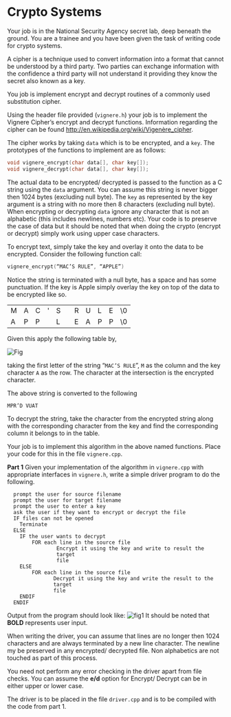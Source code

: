 Crypto Systems
===========

Your job is in the National Security Agency secret lab, deep beneath the ground. You are a
trainee and you have been given the task of writing code for crypto systems.


A cipher is a technique used to convert information into a format that cannot be understood by a third party. Two parties can exchange information with the confidence a third party will not understand it providing they know the secret also known as a key.


You job is implement encrypt and decrypt routines of a commonly used substitution cipher.


Using the header file provided (`vignere.h`) your job is to implement the Vignere Cipher’s
encrypt and decrypt functions. Information regarding the cipher can be found
http://en.wikipedia.org/wiki/Vigenère_cipher.


The cipher works by taking `data` which is to be encrypted, and a `key`. The prototypes of the
functions to implement are as follows:
```C++
void vignere_encrypt(char data[], char key[]);
void vignere_decrypt(char data[], char key[]);
```


The actual data to be encrypted/ decrypted is passed to the function as a C string using the `data` argument. You can assume this string is never bigger then 1024 bytes (excluding null byte). The `key` as represented by the key argument is a string with no more then 8 characters (excluding null byte). When encrypting or decrypting `data` ignore any character that is not an alphabetic (this includes newlines, numbers etc). Your code is to preserve the case of data but it should be noted that when doing the crypto (encrypt or decrypt) simply work using upper case characters. 

To encrypt text, simply take the key and overlay it onto the data to be encrypted. Consider the following function call:
```C++
vignere_encrypt(“MAC’S RULE”, “APPLE”)
```

Notice the string is terminated with a null byte, has a space and has some punctuation. If the key is Apple simply overlay the key on top of the data to be encrypted like so.
<table>
  <tr>
    <td>M</td><td>A</td><td>C</td><td>'</td><td>S</td><td> </td><td>R</td><td>U</td><td>L</td><td>E</td><td>\0</td>
  </tr>
  <tr>
    <td>A</td><td>P</td><td>P</td><td> </td><td>L</td><td> </td><td>E</td><td>A</td><td>P</td><td>P</td><td>\0</td>
  </tr>
</table>

Given this apply the following table by,


![Fig](http://i11.tietuku.com/d3a19060839e3a87.png)

taking the first letter of the string “`MAC’S RULE`”, `M` as the column and the key character `A` as
the row. The character at the intersection is the encrypted character.


The above string is converted to the following


`MPR’D VUAT`


To decrypt the string, take the character from the encrypted string along with the corresponding
character from the key and find the corresponding column it belongs to in the table.


Your job is to implement this algorithm in the above named functions. Place your code for this
in the file `vignere.cpp`.


**Part 1**
Given your implementation of the algorithm in `vignere.cpp` with appropriate interfaces in
`vignere.h`, write a simple driver program to do the following.


      prompt the user for source filename
      prompt the user for target filename
      prompt the user to enter a key
      ask the user if they want to encrypt or decrypt the file
      IF files can not be opened
        Terminate
      ELSE
        IF the user wants to decrypt
            FOR each line in the source file
                    Encrypt it using the key and write to result the
                    target
                    file
        ELSE
            FOR each line in the source file
                   Decrypt it using the key and write the result to the
                   target
                   file
        ENDIF
      ENDIF
      
      
Output from the program should look like:
![fig1](http://i11.tietuku.com/8fc9156a75b26317.png)
It should be noted that **BOLD** represents user input.


When writing the driver, you can assume that lines are no longer then 1024 characters and are
always terminated by a new line character. The newline my be preserved in any encrypted/
decrypted file. Non alphabetics are not touched as part of this process.


You need not perform any error checking in the driver apart from file checks. You can assume
the **e/d** option for Encrypt/ Decrypt can be in either upper or lower case.


The driver is to be placed in the file `driver.cpp` and is to be compiled with the code from
part 1.
